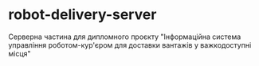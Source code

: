 # robot-delivery-server
Серверна частина для дипломного проєкту "Інформаційна система управління роботом-кур'єром для доставки вантажів у важкодоступні місця"
